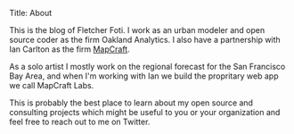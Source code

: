 Title: About

This is the blog of Fletcher Foti.  I work as an urban modeler and open source coder as the firm Oakland Analytics.  I also have a partnership with Ian Carlton as the firm [MapCraft](http://mapcraft.io).

As a solo artist I mostly work on the regional forecast for the San Francisco Bay Area, and when I'm working with Ian we build the propritary web app we call MapCraft Labs.

This is probably the best place to learn about my open source and consulting projects which might be useful to you or your organization and feel free to reach out to me on Twitter.
